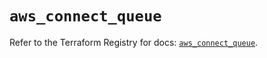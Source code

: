 # `aws_connect_queue`

Refer to the Terraform Registry for docs: [`aws_connect_queue`](https://registry.terraform.io/providers/hashicorp/aws/5.51.0/docs/resources/connect_queue).
